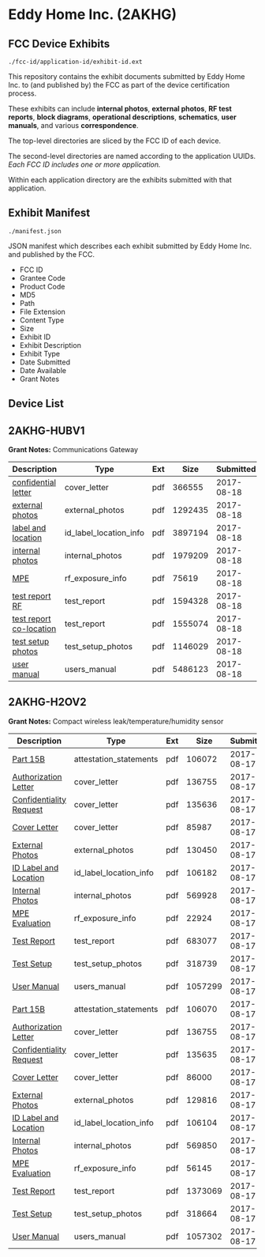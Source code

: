 # Eddy Home Inc. (2AKHG)
## FCC Device Exhibits

```
./fcc-id/application-id/exhibit-id.ext
```

This repository contains the exhibit documents submitted by Eddy Home Inc. to (and published by) the FCC as part of the device certification process.

These exhibits can include **internal photos**, **external photos**, **RF test reports**, **block diagrams**, **operational descriptions**, **schematics**, **user manuals**, and various **correspondence**.

The top-level directories are sliced by the FCC ID of each device.

The second-level directories are named according to the application UUIDs. *Each FCC ID includes one or more application.*

Within each application directory are the exhibits submitted with that application. 

## Exhibit Manifest

```
./manifest.json
```

JSON manifest which describes each exhibit submitted by Eddy Home Inc. and published by the FCC.

- FCC ID
- Grantee Code
- Product Code
- MD5
- Path
- File Extension
- Content Type
- Size
- Exhibit ID
- Exhibit Description
- Exhibit Type
- Date Submitted
- Date Available
- Grant Notes

## Device List
## 2AKHG-HUBV1
**Grant Notes:** Communications Gateway

| Description | Type | Ext | Size | Submitted | Available |
| ----------- | ---- | --- | ---- | --------- | --------- |
| [confidential letter](2AKHG-HUBV1/06ee9a04591183aca84c9e7759ea91bd/3517724.pdf) | cover_letter | pdf | 366555 | 2017-08-18 | 2017-08-18 |
| [external photos](2AKHG-HUBV1/06ee9a04591183aca84c9e7759ea91bd/3517725.pdf) | external_photos | pdf | 1292435 | 2017-08-18 | 2017-08-18 |
| [label and location](2AKHG-HUBV1/06ee9a04591183aca84c9e7759ea91bd/3517729.pdf) | id_label_location_info | pdf | 3897194 | 2017-08-18 | 2017-08-18 |
| [internal photos](2AKHG-HUBV1/06ee9a04591183aca84c9e7759ea91bd/3517731.pdf) | internal_photos | pdf | 1979209 | 2017-08-18 | 2017-08-18 |
| [MPE](2AKHG-HUBV1/06ee9a04591183aca84c9e7759ea91bd/3517734.pdf) | rf_exposure_info | pdf | 75619 | 2017-08-18 | 2017-08-18 |
| [test report RF](2AKHG-HUBV1/06ee9a04591183aca84c9e7759ea91bd/3517736.pdf) | test_report | pdf | 1594328 | 2017-08-18 | 2017-08-18 |
| [test report co-location](2AKHG-HUBV1/06ee9a04591183aca84c9e7759ea91bd/3517737.pdf) | test_report | pdf | 1555074 | 2017-08-18 | 2017-08-18 |
| [test setup photos](2AKHG-HUBV1/06ee9a04591183aca84c9e7759ea91bd/3517738.pdf) | test_setup_photos | pdf | 1146029 | 2017-08-18 | 2017-08-18 |
| [user manual](2AKHG-HUBV1/06ee9a04591183aca84c9e7759ea91bd/3517739.pdf) | users_manual | pdf | 5486123 | 2017-08-18 | 2017-08-18 |
## 2AKHG-H2OV2
**Grant Notes:** Compact wireless leak/temperature/humidity sensor

| Description | Type | Ext | Size | Submitted | Available |
| ----------- | ---- | --- | ---- | --------- | --------- |
| [Part 15B](2AKHG-H2OV2/ee1dad86d91175bb5975bb12e954d585/3516090.pdf) | attestation_statements | pdf | 106072 | 2017-08-17 | 2017-08-17 |
| [Authorization Letter](2AKHG-H2OV2/ee1dad86d91175bb5975bb12e954d585/3516010.pdf) | cover_letter | pdf | 136755 | 2017-08-17 | 2017-08-17 |
| [Confidentiality Request](2AKHG-H2OV2/ee1dad86d91175bb5975bb12e954d585/3516092.pdf) | cover_letter | pdf | 135636 | 2017-08-17 | 2017-08-17 |
| [Cover Letter](2AKHG-H2OV2/ee1dad86d91175bb5975bb12e954d585/3516093.pdf) | cover_letter | pdf | 85987 | 2017-08-17 | 2017-08-17 |
| [External Photos](2AKHG-H2OV2/ee1dad86d91175bb5975bb12e954d585/3516094.pdf) | external_photos | pdf | 130450 | 2017-08-17 | 2017-08-17 |
| [ID Label and Location](2AKHG-H2OV2/ee1dad86d91175bb5975bb12e954d585/3516095.pdf) | id_label_location_info | pdf | 106182 | 2017-08-17 | 2017-08-17 |
| [Internal Photos](2AKHG-H2OV2/ee1dad86d91175bb5975bb12e954d585/3516096.pdf) | internal_photos | pdf | 569928 | 2017-08-17 | 2017-08-17 |
| [MPE Evaluation](2AKHG-H2OV2/ee1dad86d91175bb5975bb12e954d585/3516097.pdf) | rf_exposure_info | pdf | 22924 | 2017-08-17 | 2017-08-17 |
| [Test Report](2AKHG-H2OV2/ee1dad86d91175bb5975bb12e954d585/3516098.pdf) | test_report | pdf | 683077 | 2017-08-17 | 2017-08-17 |
| [Test Setup](2AKHG-H2OV2/ee1dad86d91175bb5975bb12e954d585/3516099.pdf) | test_setup_photos | pdf | 318739 | 2017-08-17 | 2017-08-17 |
| [User Manual](2AKHG-H2OV2/ee1dad86d91175bb5975bb12e954d585/3516100.pdf) | users_manual | pdf | 1057299 | 2017-08-17 | 2017-08-17 |
| [Part 15B](2AKHG-H2OV2/740b540963c8f8e49bafb690dee11c50/3516009.pdf) | attestation_statements | pdf | 106070 | 2017-08-17 | 2017-08-17 |
| [Authorization Letter](2AKHG-H2OV2/740b540963c8f8e49bafb690dee11c50/3516010.pdf) | cover_letter | pdf | 136755 | 2017-08-17 | 2017-08-17 |
| [Confidentiality Request](2AKHG-H2OV2/740b540963c8f8e49bafb690dee11c50/3516011.pdf) | cover_letter | pdf | 135635 | 2017-08-17 | 2017-08-17 |
| [Cover Letter](2AKHG-H2OV2/740b540963c8f8e49bafb690dee11c50/3516012.pdf) | cover_letter | pdf | 86000 | 2017-08-17 | 2017-08-17 |
| [External Photos](2AKHG-H2OV2/740b540963c8f8e49bafb690dee11c50/3516013.pdf) | external_photos | pdf | 129816 | 2017-08-17 | 2017-08-17 |
| [ID Label and Location](2AKHG-H2OV2/740b540963c8f8e49bafb690dee11c50/3516014.pdf) | id_label_location_info | pdf | 106104 | 2017-08-17 | 2017-08-17 |
| [Internal Photos](2AKHG-H2OV2/740b540963c8f8e49bafb690dee11c50/3516015.pdf) | internal_photos | pdf | 569850 | 2017-08-17 | 2017-08-17 |
| [MPE Evaluation](2AKHG-H2OV2/740b540963c8f8e49bafb690dee11c50/3516016.pdf) | rf_exposure_info | pdf | 56145 | 2017-08-17 | 2017-08-17 |
| [Test Report](2AKHG-H2OV2/740b540963c8f8e49bafb690dee11c50/3516037.pdf) | test_report | pdf | 1373069 | 2017-08-17 | 2017-08-17 |
| [Test Setup](2AKHG-H2OV2/740b540963c8f8e49bafb690dee11c50/3516038.pdf) | test_setup_photos | pdf | 318664 | 2017-08-17 | 2017-08-17 |
| [User Manual](2AKHG-H2OV2/740b540963c8f8e49bafb690dee11c50/3516039.pdf) | users_manual | pdf | 1057302 | 2017-08-17 | 2017-08-17 |
